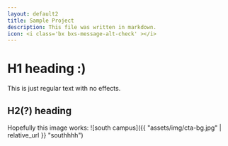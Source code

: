 ```yaml
---
layout: default2
title: Sample Project
description: This file was written in markdown.
icon: <i class='bx bxs-message-alt-check' ></i>
---
```


# H1 heading :)
This is just regular text with no effects.

## H2(?) heading
Hopefully this image works:
![south campus]({{ "assets/img/cta-bg.jpg" | relative_url }} "southhhh")